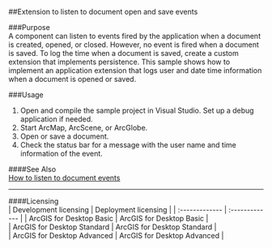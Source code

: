 ##Extension to listen to document open and save events

###Purpose  
A component can listen to events fired by the application when a document is created, opened, or closed. However, no event is fired when a document is saved. To log the time when a document is saved, create a custom extension that implements persistence. This sample shows how to implement an application extension that logs user and date time information when a document is opened or saved.   


###Usage
1. Open and compile the sample project in Visual Studio. Set up a debug application if needed.   
1. Start ArcMap, ArcScene, or ArcGlobe.  
1. Open or save a document.   
1. Check the status bar for a message with the user name and time information of the event.  







####See Also  
[How to listen to document events](http://desktop.arcgis.com/search/?q=How%20to%20listen%20to%20document%20events&p=0&language=en&product=arcobjects-sdk-dotnet&version=&n=15&collection=help)  


---------------------------------

####Licensing  
| Development licensing | Deployment licensing | 
| :------------- | :------------- | 
| ArcGIS for Desktop Basic | ArcGIS for Desktop Basic |  
| ArcGIS for Desktop Standard | ArcGIS for Desktop Standard |  
| ArcGIS for Desktop Advanced | ArcGIS for Desktop Advanced |  


